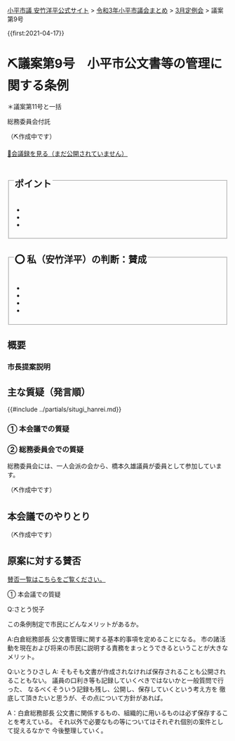<p class="breadcrumbs"><a href="https://yasutakeyohei.com/">小平市議 安竹洋平公式サイト</a> > <a href="../index.md">令和3年小平市議会まとめ</a> > <a href="./index.md">3月定例会</a> > 議案第9号</p>

{{first:2021-04-17}}

# ⛏️議案第9号　小平市公文書等の管理に関する条例

＊議案第11号と一括

<i class="fa fa-gavel" aria-hidden="true"></i> 総務委員会付託

（⛏️作成中です）

<p class="read-kaigiroku"><a href="">📄会議録を見る（まだ公開されていません）</a></p>

<fieldset class="point">
  <legend>
    <h2> ポイント </h2>
  </legend>
  <ul>
    <li class="chk"></li>
    <li class="chk"></li>
    <li class="chk"></li>
  </ul>
</fieldset>

<fieldset class="sanpi">
  <legend>
    <h2>⭕️ 私（安竹洋平）の判断：賛成 </h2>
  </legend>
  <ul>
    <li></li>
    <li class="ng"></li>
    <li class="ng"></li>
    <li class="ng"></li>
  </ul>
</fieldset>

## 概要

### 市長提案説明

>

## 主な質疑（発言順）
{{#include ../partials/situgi_hanrei.md}}

### ① 本会議での質疑


### ② 総務委員会での質疑

総務委員会には、一人会派の会から、橋本久雄議員が委員として参加しています。

（⛏️作成中です）

## 本会議でのやりとり

（⛏️作成中です）

<!-- 全議員が賛成⭕️でした。-->

## 原案に対する賛否
[賛否一覧はこちらをご覧ください。](../kekka-ichiran.md#賛否)

① 本会議での質疑

Q:さとう悦子

この条例制定で市民にどんなメリットがあるか。

A:白倉総務部長
公文書管理に関する基本的事項を定めることになる。
市の諸活動を現在および将来の市民に説明する責務をまっとうできるということが大きなメリット。


Q:いとうひさし
A:
そもそも文書が作成されなければ保存されることも公開されることもない。
議員の口利き等も記録していくべきではないかと一般質問で行った、
なるべくそういう記録も残し、公開し、保存していくという考え方を
徹底して頂きたいと思うが、その点について方針があれば。

A：白倉総務部長
公文書に関係するもの、組織的に用いるものは必ず保存することを考えている。
それ以外で必要なもの等についてはそれぞれ個別の案件として捉えるなかで
今後整理していく。

